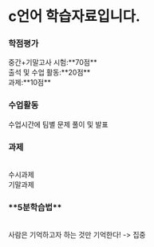 # c언어 학습자료입니다.
<h3>학점평가</h3> 
중간+기말고사 시험:**70점**<br>
출석 및 수업 활동:**20점**<br>
과제:**10점**<br>

<h3>수업활동</h3>
수업시간에 팀별 문제 풀이 및 발표<br> 

<h3>과제</h3><br>
수시과제<br>
기말과제<br>

<h3>**5분학습법**</h3><br>
사람은 기억하고자 하는 것만 기억한다! -> 집중<br>
